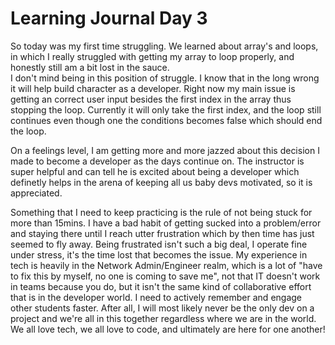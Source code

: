 # Learning Journal Day 3  

So today was my first time struggling. We learned about array's and loops, in which I really struggled with getting my array to loop properly, and honestly still am a bit lost in the sauce.  
I don't mind being in this position of struggle. I know that in the long wrong it will help build character as a developer. Right now my main issue is getting an correct user input besides the first index in the array thus stopping the loop.  Currently it will only take the first index, and the loop still continues even though one the conditions becomes false which should end the loop.  

On a feelings level, I am getting more and more jazzed about this decision I made to become a developer as the days continue on. The instructor is super helpful and can tell he is excited about being a developer which definetly helps in the arena of keeping all us baby devs motivated, so it is appreciated.  

Something that I need to keep practicing is the rule of not being stuck for more than 15mins.  I have a bad habit of getting sucked into a problem/error and staying there until I reach utter frustration which by then time has just seemed to fly away. Being frustrated isn't such a big deal, I operate fine under stress, it's the time lost that becomes the issue.  My experience in tech is heavily in the Network Admin/Engineer realm, which is a lot of "have to fix this by myself, no one is coming to save me", not that IT doesn't work in teams because you do, but it isn't the same kind of collaborative effort that is in the developer world. I need to actively remember and engage other students faster.  After all, I will most likely never be the only dev on a project and we're all in this together regardless where we are in the world.  We all love tech, we all love to code, and ultimately are here for one another!  
